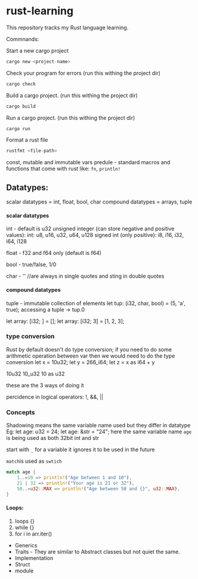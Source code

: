 # rust-learning
This repository tracks my Rust language learning.

Commnands:

Start a new cargo project
```rust
cargo new <project-name>
```

Check your program for errors (run this withing the project dir)
```rust
cargo check
```

Build a cargo project. (run this withing the project dir)
```rust
cargo build
```

Run a cargo project. (run this withing the project dir)
```rust
cargo run
```

Format a rust file
```rust
rustfmt <file-path>
```

const, mutable and immutable vars
predule - standard macros and functions that come with rust like: `fn`, `println!`

## Datatypes:

scalar datatypes = int, float, bool, char
compound datatypes = arrays, tuple

#### scalar datatypes
int - default is u32
unsigned integer (can store negative and positive values): int: u8, u16, u32, u64, u128
signed int (only positive): i8, i16, i32, i64, i128

float - f32 and f64 only (default is f64)

bool - true/false, 1/0

char - '<any-char>' //are always in single quotes and sting in double quotes

#### compound datatypes

tuple - immutable collection of elements
let tup: (i32, char, bool) = (5, 'a', true);
accessing a tuple -> tup.0

let array: [i32; <len>] = [<elements>];
let array: [i32; 3] = [1, 2, 3];

### type conversion
Rust by default doesn't do type conversion; if you need to do some arithmetic
operation between var then we would need to do the type conversion
let x = 10u32;
let y = 266_i64;
let z = x as i64 + y

10u32
10_u32
10 as u32

these are the 3 ways of doing it

percidence in logical operators: !, &&, ||

### Concepts

Shadowing means the same variable name used but they differ in datatype
Eg:
let age: u32 = 24;
let age: &str = "24";
here the same variable name `age` is being used as both 32bit int and str

start with `_` for a variable it ignores it to be used in the future

`match`is used as `swtich`

```rust
match age {
    1..=10 => println!("Age between 1 and 10"),
    21 | 32 => println!("Your age is 21 or 32"),
    50..=u32::MAX => println!("Age between 50 and {}", u32::MAX),
}
```

#### Loops:
1. loops {}
2. while <condition> {}
3. for i in arr.iter() 

* Generics
* Traits - They are similar to Abstract classes but not quiet the same.
* Implementation
* Struct
* module

